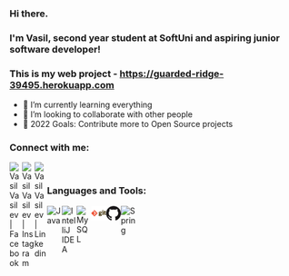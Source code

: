 ### Hi there.

### I'm Vasil, second year student at SoftUni and aspiring junior software developer!
### This is my web project - https://guarded-ridge-39495.herokuapp.com

- 🌱 I’m currently learning everything 
- 👯 I’m looking to collaborate with other people
- 🥅 2022 Goals: Contribute more to Open Source projects


### Connect with me:

[<img align="left" alt="VasilVasilev | Facebook" width="22px" src="https://upload.wikimedia.org/wikipedia/commons/1/1b/Facebook_icon.svg" />][facebook]
[<img align="left" alt="VasilVasilev | Instagram" width="22px" src="https://upload.wikimedia.org/wikipedia/commons/a/a5/Instagram_icon.png" />][instagram]
[<img align="left" alt="VasilVasilev | Linkedin" width="22px" src="https://upload.wikimedia.org/wikipedia/commons/e/e9/Linkedin_icon.svg" />][linkedin]

<br />

### Languages and Tools:

<img align="left" alt="Java" width="26px" src="https://upload.wikimedia.org/wikipedia/en/thumb/3/30/Java_programming_language_logo.svg/300px-Java_programming_language_logo.svg.png" />
<img align="left" alt="IntelliJ IDEA" width="26px" src="https://upload.wikimedia.org/wikipedia/commons/9/9c/IntelliJ_IDEA_Icon.svg" />
<img align="left" alt="MySQL" width="26px" src="https://wikitech-static.wikimedia.org/w/images/wikitech/8/8e/Mysql_logo.png" />
<img align="left" alt="Git" width="26px" src="https://raw.githubusercontent.com/github/explore/80688e429a7d4ef2fca1e82350fe8e3517d3494d/topics/git/git.png" />
<img align="left" alt="GitHub" width="26px" src="https://raw.githubusercontent.com/github/explore/78df643247d429f6cc873026c0622819ad797942/topics/github/github.png" />
<img align="left" alt="Spring" width="26px" src="https://pbs.twimg.com/profile_images/1235868806079057921/fTL08u_H_400x400.png"/>


[instagram]: https://www.instagram.com/vaskovasilev/
[linkedin]: https://www.linkedin.com/in/vasil-vasilev-1a37b9201/
[facebook]: https://www.facebook.com/vasil.vasilev1/
